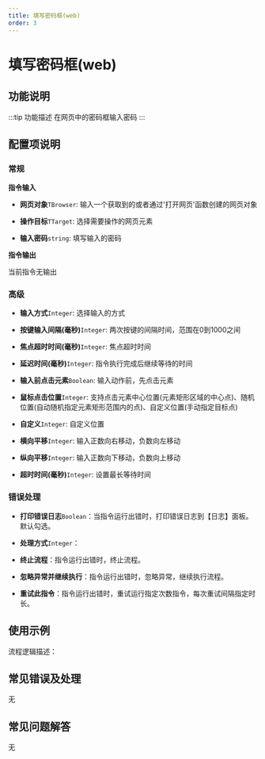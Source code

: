 ```yaml
---
title: 填写密码框(web)
order: 3
---
```


# 填写密码框(web)

## 功能说明

:::tip 功能描述
在网页中的密码框输入密码
:::

## 配置项说明

### 常规

**指令输入**

- **网页对象**`TBrowser`: 输入一个获取到的或者通过'打开网页'函数创建的网页对象

- **操作目标**`TTarget`: 选择需要操作的网页元素

- **输入密码**`string`: 填写输入的密码


**指令输出**

当前指令无输出

### 高级

- **输入方式**`Integer`: 选择输入的方式

- **按键输入间隔(毫秒)**`Integer`: 两次按键的间隔时间，范围在0到1000之间

- **焦点超时时间(毫秒)**`Integer`: 焦点超时时间

- **延迟时间(毫秒)**`Integer`: 指令执行完成后继续等待的时间

- **输入前点击元素**`Boolean`: 输入动作前，先点击元素

- **鼠标点击位置**`Integer`: 支持点击元素中心位置(元素矩形区域的中心点)、随机位置(自动随机指定元素矩形范围内的点)、自定义位置(手动指定目标点)

- **自定义**`Integer`: 自定义位置

- **横向平移**`Integer`: 输入正数向右移动，负数向左移动

- **纵向平移**`Integer`: 输入正数向下移动，负数向上移动

- **超时时间(毫秒)**`Integer`: 设置最长等待时间

### 错误处理

- **打印错误日志**`Boolean`：当指令运行出错时，打印错误日志到【日志】面板。默认勾选。

- **处理方式**`Integer`：

 - **终止流程**：指令运行出错时，终止流程。

 - **忽略异常并继续执行**：指令运行出错时，忽略异常，继续执行流程。

 - **重试此指令**：指令运行出错时，重试运行指定次数指令，每次重试间隔指定时长。

## 使用示例

流程逻辑描述：

## 常见错误及处理

无

## 常见问题解答

无

